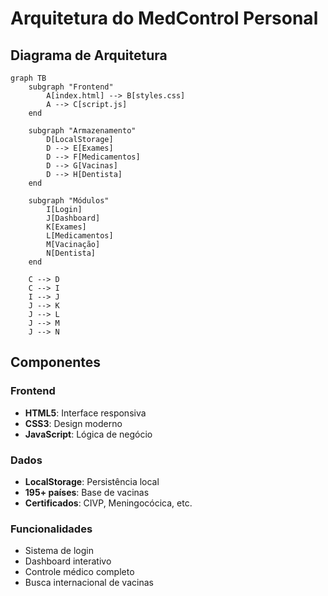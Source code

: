 # Arquitetura do MedControl Personal

## Diagrama de Arquitetura

```mermaid
graph TB
    subgraph "Frontend"
        A[index.html] --> B[styles.css]
        A --> C[script.js]
    end
    
    subgraph "Armazenamento"
        D[LocalStorage]
        D --> E[Exames]
        D --> F[Medicamentos]
        D --> G[Vacinas]
        D --> H[Dentista]
    end
    
    subgraph "Módulos"
        I[Login]
        J[Dashboard]
        K[Exames]
        L[Medicamentos]
        M[Vacinação]
        N[Dentista]
    end
    
    C --> D
    C --> I
    I --> J
    J --> K
    J --> L
    J --> M
    J --> N
```

## Componentes

### Frontend
- **HTML5**: Interface responsiva
- **CSS3**: Design moderno
- **JavaScript**: Lógica de negócio

### Dados
- **LocalStorage**: Persistência local
- **195+ países**: Base de vacinas
- **Certificados**: CIVP, Meningocócica, etc.

### Funcionalidades
- Sistema de login
- Dashboard interativo
- Controle médico completo
- Busca internacional de vacinas